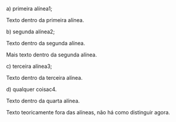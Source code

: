 a) primeira alínea1;

Texto dentro da primeira alínea.

b) segunda alínea2;

Texto dentro da segunda alínea.

Mais texto dentro da segunda alínea.

c) terceira alínea3;

Texto dentro da terceira alínea.

d) qualquer coisac4.

Texto dentro da quarta alínea.

Texto teoricamente fora das alíneas, não há como distinguir agora.
